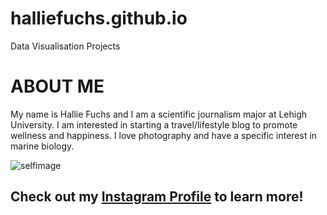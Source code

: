 # halliefuchs.github.io
Data Visualisation Projects 

# ABOUT ME

My name is Hallie Fuchs and I am a scientific journalism major at Lehigh University. I am interested in starting a travel/lifestyle blog to promote wellness and happiness. I love photography and have a specific interest in marine biology. 

![selfimage](https://www.facebook.com/halliefuchsphotography/photos/a.1415807118741532.1073741825.1415805135408397/1415807158741528/?type=3&theater)

## Check out my [Instagram Profile](https://www.instagram.com/halliefuchs/) to learn more!
